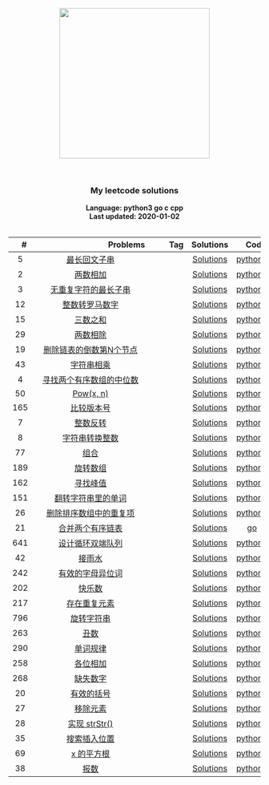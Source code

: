 <p align="center"><img width="300" src="https://github.com/yijiantao/WorkSpace/blob/master/LeetCode%20Algorithms/static/site-logo.png"></p>
<p align="center">
    <img src="https://img.shields.io/badge/Solved/Total-83/1055-green.svg?style=flat-square" alt="">
    <img src="https://img.shields.io/badge/Hard-7-blue.svg?style=flat-square" alt="">
    <img src="https://img.shields.io/badge/Medium-24-blue.svg?style=flat-square" alt="">
    <img src="https://img.shields.io/badge/Easy-52-blue.svg?style=flat-square" alt="">
</p>
<h3 align="center">My leetcode solutions</h3>

<p align="center">
    <b>Language: python3 go c cpp</b>
    <br>
    <b>Last updated: 2020-01-02</b>
    <br><br>
</p>

<div align="center">

| 　#　 | 　　　　　　　　　Problems　　　　　　　　　 | 　　Tag　　 | Solutions | 　Code　 | 　Difficulty　 |
|:-----:|:----------------------------------------:|:---:|:-------------:|:--------:|:--------------:|
| 5 | [最长回文子串](https://leetcode-cn.com/problems/longest-palindromic-substring) |  | [Solutions](./5.最长回文子串.py) | [python3](./5.两最长回文子串数相加.py) | Medium |
| 2 | [两数相加](https://leetcode-cn.com/problems/add-two-numbers) |  | [Solutions](./2.两数相加.py) | [python3](./2.两数相加.py) | Medium |
| 3 | [无重复字符的最长子串](https://leetcode-cn.com/problems/longest-substring-without-repeating-characters) |  | [Solutions](./3.无重复字符的最长子串.py) | [python3](./3.无重复字符的最长子串.py) | Medium |
| 12 | [整数转罗马数字](https://leetcode-cn.com/problems/integer-to-roman) |  | [Solutions](./12.整数转罗马数字.py) | [python3](./12.整数转罗马数字.py) | Medium |
| 15 | [三数之和](https://leetcode-cn.com/problems/3sum) |  | [Solutions](./15.三数之和.py) | [python3](./15.三数之和.py) | Medium |
| 29 | [两数相除](https://leetcode-cn.com/problems/divide-two-integers) |  | [Solutions](./29.两数相除.py) | [python3](./29.两数相除.py) | Medium |
| 19 | [删除链表的倒数第N个节点](https://leetcode-cn.com/problems/remove-nth-node-from-end-of-list) |  | [Solutions](./19.删除链表的倒数第N个节点.py) | [python3](./19.删除链表的倒数第N个节点.py) | Medium |
| 43 | [字符串相乘](https://leetcode-cn.com/problems/multiply-strings) |  | [Solutions](./43.字符串相乘.py) | [python3](./43.字符串相乘.py) | Medium |
| 4 | [寻找两个有序数组的中位数](https://leetcode-cn.com/problems/median-of-two-sorted-arrays) |  | [Solutions](./4.寻找两个有序数组的中位数.py) | [python3](./4.寻找两个有序数组的中位数.py) | Hard |
| 50 | [Pow(x, n)](https://leetcode-cn.com/problems/powx-n) |  | [Solutions](./50.pow-x-n.py) | [python3](./50.pow-x-n.py) | Medium |
| 165 | [比较版本号](https://leetcode-cn.com/problems/compare-version-numbers) |  | [Solutions](./165.比较版本号.py) | [python3](./165.比较版本号.py) | Medium |
| 7 | [整数反转](https://leetcode-cn.com/problems/reverse-integer) |  | [Solutions](./7.整数反转.py) | [python3](./7.整数反转.py) | Easy |
| 8 | [字符串转换整数](https://leetcode-cn.com/problems/string-to-integer-atoi) |  | [Solutions](./8.字符串转换整数.py) | [python3](./8.字符串转换整数.py) | Medium |
| 77 | [组合](https://leetcode-cn.com/problems/combinations) |  | [Solutions](./77.组合.py) | [python3](./77.组合.py) | Medium |
| 189 | [旋转数组](https://leetcode-cn.com/problems/rotate-array) |  | [Solutions](./189.旋转数组.py) | [python3](./189.旋转数组.py) | Easy |
| 162 | [寻找峰值](https://leetcode-cn.com/problems/find-peak-element) |  | [Solutions](./162.寻找峰值.py) | [python3](./162.寻找峰值.py) | Medium |
| 151 | [翻转字符串里的单词](https://leetcode-cn.com/problems/reverse-words-in-a-string) |  | [Solutions](./151.翻转字符串里的单词.py) | [python3](./151.翻转字符串里的单词.py) | Medium |
| 26 | [删除排序数组中的重复项](https://leetcode-cn.com/problems/remove-duplicates-from-sorted-array) |  | [Solutions](./26.remove-duplicates-from-sorted-array.py) | [python3](./26.remove-duplicates-from-sorted-array.py) | Easy |
| 21 | [合并两个有序链表](https://leetcode.com/problems/merge-two-sorted-lists/) |  | [Solutions](./21.合并两个有序链表.go) | [go](./21.合并两个有序链表.go) | Easy |
| 641 | [设计循环双端队列](https://leetcode.com/problems/design-circular-deque/) |  | [Solutions](./641.设计循环双端队列.py) | [python3](./641.设计循环双端队列.py) | Medium |
| 42 | [接雨水](https://leetcode.com/problems/trapping-rain-water/) |  | [Solutions](./42.接雨水.py) | [python3](./42.接雨水.py) | Hard |
| 242 | [有效的字母异位词](https://leetcode.com/problems/valid-anagram/) |  | [Solutions](./242.有效的字母异位词.py) | [python3](./242.有效的字母异位词.py) | Easy |
| 202 | [快乐数](https://leetcode.com/problems/happy-number/) |  | [Solutions](./242.快乐数.py) | [python3](./242.快乐数.py) | Easy |
| 217 | [存在重复元素](https://leetcode.com/problems/contains-duplicate/) |  | [Solutions](./217.存在重复元素.py) | [python3](./217.存在重复元素.py) | Easy |
| 796 | [旋转字符串](https://leetcode.com/problems/rotate-string/) |  | [Solutions](./796.旋转字符串.py) | [python3](./796.旋转字符串.py) | Easy |
| 263 | [丑数](https://leetcode.com/problems/ugly-number/) |  | [Solutions](./263.丑数.py) | [python3](./263.丑数.py) | Easy |
| 290 | [单词规律](https://leetcode.com/problems/word-pattern/) |  | [Solutions](./290.单词规律.py) | [python3](./290.单词规律.py) | Easy |
| 258 | [各位相加](https://leetcode.com/problems/add-digits/) |  | [Solutions](./258.各位相加.py) | [python3](./258.各位相加.py) | Easy |
| 268 | [缺失数字](https://leetcode.com/problems/missing-number/) |  | [Solutions](./268.缺失数字.py) | [python3](./268.缺失数字.py) | Easy |
| 20 | [有效的括号](https://leetcode.com/problems/valid-parentheses/) |  | [Solutions](./20.有效的括号.py) | [python3](./20.有效的括号.py) | Easy |
| 27 | [移除元素](https://leetcode.com/problems/remove-element/) |  | [Solutions](./27.移除元素.py) | [python3](./27.移除元素.py) | Easy |
| 28 | [实现 strStr()](https://leetcode.com/problems/implement-strstr/) |  | [Solutions](./28.实现-str-str.py) | [python3](./28.实现-str-str.py) | Easy |
| 35 | [搜索插入位置](https://leetcode.com/problems/search-insert-position/) |  | [Solutions](./35.搜索插入位置.py) | [python3](./35.搜索插入位置.py) | Easy |
| 69 | [x 的平方根](https://leetcode.com/problems/sqrtx/) |  | [Solutions](./69.x-的平方根.py) | [python3](./69.x-的平方根.py) | Easy |
| 38 | [报数](https://leetcode.com/problems/count-and-say/) |  | [Solutions](./38.报数.py) | [python3](./38.报数.py) | Easy |

</div>